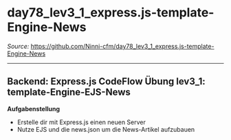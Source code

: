 # day78_lev3_1_express.js-template-Engine-News

_Source:_ https://github.com/Ninni-cfm/day78_lev3_1_express.js-template-Engine-News

---

## Backend: Express.js CodeFlow Übung lev3_1: template-Engine-EJS-News

**Aufgabenstellung**

-   Erstelle dir mit Express.js einen neuen Server
-   Nutze EJS und die news.json um die News-Artikel aufzubauen
